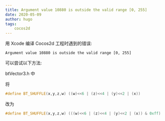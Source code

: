 ```yaml
---
title: Argument value 10880 is outside the valid range [0, 255]
date: 2020-05-09
author: hugo
tags:
    cocos2d
---
```


用 Xcode 编译 Cocos2d 工程时遇到的错误:

`Argument value 10880 is outside the valid range [0, 255]`

可以尝试以下方法:

btVector3.h 中

将

```cpp
#define BT_SHUFFLE(x,y,z,w) ((w)<<6 | (z)<<4 | (y)<<2 | (x))
```

改为

```cpp
#define BT_SHUFFLE(x,y,z,w) (((w)<<6 | (z)<<4 | (y)<<2 | (x)) & 0xff)
```
